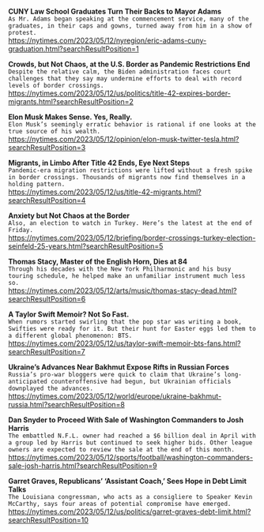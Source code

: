 **CUNY Law School Graduates Turn Their Backs to Mayor Adams**\
`As Mr. Adams began speaking at the commencement service, many of the graduates, in their caps and gowns, turned away from him in a show of protest.`\
https://nytimes.com/2023/05/12/nyregion/eric-adams-cuny-graduation.html?searchResultPosition=1

**Crowds, but Not Chaos, at the U.S. Border as Pandemic Restrictions End**\
`Despite the relative calm, the Biden administration faces court challenges that they say may undermine efforts to deal with record levels of border crossings.`\
https://nytimes.com/2023/05/12/us/politics/title-42-expires-border-migrants.html?searchResultPosition=2

**Elon Musk Makes Sense. Yes, Really.**\
`Elon Musk’s seemingly erratic behavior is rational if one looks at the true source of his wealth.`\
https://nytimes.com/2023/05/12/opinion/elon-musk-twitter-tesla.html?searchResultPosition=3

**Migrants, in Limbo After Title 42 Ends, Eye Next Steps**\
`Pandemic-era migration restrictions were lifted without a fresh spike in border crossings. Thousands of migrants now find themselves in a holding pattern.`\
https://nytimes.com/2023/05/12/us/title-42-migrants.html?searchResultPosition=4

**Anxiety but Not Chaos at the Border**\
`Also, an election to watch in Turkey. Here’s the latest at the end of Friday.`\
https://nytimes.com/2023/05/12/briefing/border-crossings-turkey-election-seinfeld-25-years.html?searchResultPosition=5

**Thomas Stacy, Master of the English Horn, Dies at 84**\
`Through his decades with the New York Philharmonic and his busy touring schedule, he helped make an unfamiliar instrument much less so.`\
https://nytimes.com/2023/05/12/arts/music/thomas-stacy-dead.html?searchResultPosition=6

**A Taylor Swift Memoir? Not So Fast.**\
`When rumors started swirling that the pop star was writing a book, Swifties were ready for it. But their hunt for Easter eggs led them to a different global phenomenon: BTS.`\
https://nytimes.com/2023/05/12/us/taylor-swift-memoir-bts-fans.html?searchResultPosition=7

**Ukraine’s Advances Near Bakhmut Expose Rifts in Russian Forces**\
`Russia’s pro-war bloggers were quick to claim that Ukraine’s long-anticipated counteroffensive had begun, but Ukrainian officials downplayed the advances.`\
https://nytimes.com/2023/05/12/world/europe/ukraine-bakhmut-russia.html?searchResultPosition=8

**Dan Snyder to Proceed With Sale of Washington Commanders to Josh Harris**\
`The embattled N.F.L. owner had reached a $6 billion deal in April with a group led by Harris but continued to seek higher bids. Other league owners are expected to review the sale at the end of this month.`\
https://nytimes.com/2023/05/12/sports/football/washington-commanders-sale-josh-harris.html?searchResultPosition=9

**Garret Graves, Republicans’ ‘Assistant Coach,’ Sees Hope in Debt Limit Talks**\
`The Louisiana congressman, who acts as a consigliere to Speaker Kevin McCarthy, says four areas of potential compromise have emerged.`\
https://nytimes.com/2023/05/12/us/politics/garret-graves-debt-limit.html?searchResultPosition=10


